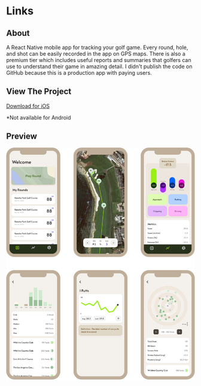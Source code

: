 # Links

## About

A React Native mobile app for tracking your golf game. Every round, hole, and shot can be easily recorded in the app on GPS maps. There is also a premium tier which includes useful reports and summaries that golfers can use to understand their game in amazing detail. I didn't publish the code on GitHub because this is a production app with paying users.

## View The Project

[Download for iOS](https://apps.apple.com/us/app/links-golf-tracker/id1576982605)

*Not available for Android

## Preview

![Map](https://github.com/mvrahas/links/blob/main/assets/preview.png)
